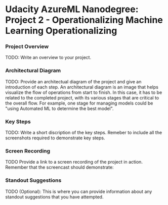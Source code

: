
# Udacity AzureML Nanodegree: Project 2 - Operationalizing Machine Learning Operationalizing

### Project Overview
TODO: Write an overview to your project.

### Architectural Diagram
TODO: Provide an architectual diagram of the project and give an introduction of each step. An architectural diagram is an image that helps visualize the flow of operations from start to finish. In this case, it has to be related to the completed project, with its various stages that are critical to the overall flow. For example, one stage for managing models could be "using Automated ML to determine the best model".

### Key Steps
TODO: Write a short discription of the key steps. Remeber to include all the screenshots required to demonstrate key steps.

### Screen Recording
TODO Provide a link to a screen recording of the project in action. Remember that the screencast should demonstrate:

### Standout Suggestions
TODO (Optional): This is where you can provide information about any standout suggestions that you have attempted.

